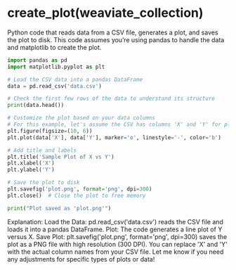 # create_plot(weaviate_collection)

Python code that reads data from a CSV file, generates a plot, and saves the plot to disk. This code assumes you’re using pandas to handle the data and matplotlib to create the plot.

```python
import pandas as pd
import matplotlib.pyplot as plt

# Load the CSV data into a pandas DataFrame
data = pd.read_csv('data.csv')

# Check the first few rows of the data to understand its structure
print(data.head())

# Customize the plot based on your data columns
# For this example, let's assume the CSV has columns 'X' and 'Y' for plotting
plt.figure(figsize=(10, 6))
plt.plot(data['X'], data['Y'], marker='o', linestyle='-', color='b')

# Add title and labels
plt.title('Sample Plot of X vs Y')
plt.xlabel('X')
plt.ylabel('Y')

# Save the plot to disk
plt.savefig('plot.png', format='png', dpi=300)
plt.close()  # Close the plot to free memory

print("Plot saved as 'plot.png'")
```

Explanation:
Load the Data: pd.read_csv('data.csv') reads the CSV file and loads it into a pandas DataFrame.
Plot: The code generates a line plot of Y versus X.
Save Plot: plt.savefig('plot.png', format='png', dpi=300) saves the plot as a PNG file with high resolution (300 DPI).
You can replace 'X' and 'Y' with the actual column names from your CSV file. Let me know if you need any adjustments for specific types of plots or data!